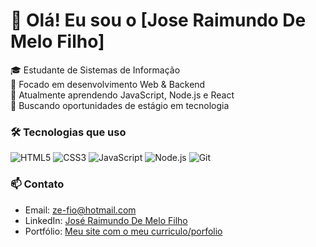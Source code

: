 # 👋 Olá! Eu sou o [Jose Raimundo De Melo Filho]

🎓 Estudante de Sistemas de Informação  
🚀 Focado em desenvolvimento Web & Backend  
🌱 Atualmente aprendendo JavaScript, Node.js e React  
💼 Buscando oportunidades de estágio em tecnologia  

### 🛠️ Tecnologias que uso

![HTML5](https://img.shields.io/badge/-HTML5-E34F26?style=flat-square&logo=html5&logoColor=white)
![CSS3](https://img.shields.io/badge/-CSS3-1572B6?style=flat-square&logo=css3)
![JavaScript](https://img.shields.io/badge/-JavaScript-F7DF1E?style=flat-square&logo=javascript&logoColor=black)
![Node.js](https://img.shields.io/badge/-Node.js-339933?style=flat-square&logo=node.js&logoColor=white)
![Git](https://img.shields.io/badge/-Git-F05032?style=flat-square&logo=git&logoColor=white)

### 📫 Contato

- Email: ze-fio@hotmail.com
- LinkedIn: [José Raimundo De Melo Filho]([https://linkedin.com/in/seunome](https://www.linkedin.com/in/josé-raimundo-de-melo-filho-618168232/))  
- Portfólio: [Meu site com o meu curriculo/porfolio](https://ak40esett.github.io/AK40ESETT_Testing/)
